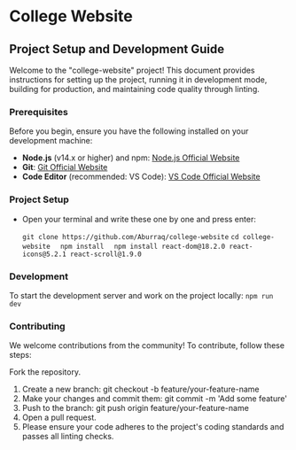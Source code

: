 # College Website

## Project Setup and Development Guide

Welcome to the "college-website" project! This document provides instructions for setting up the project, running it in development mode, building for production, and maintaining code quality through linting.

### Prerequisites

Before you begin, ensure you have the following installed on your development machine:

- **Node.js** (v14.x or higher) and npm: [Node.js Official Website](https://nodejs.org/)
- **Git**: [Git Official Website](https://git-scm.com/)
- **Code Editor** (recommended: VS Code): [VS Code Official Website](https://code.visualstudio.com/)

### Project Setup

- Open your terminal and write these one by one and press enter:

   ``
   git clone https://github.com/Aburraq/college-website
  ``
  ``
   cd college-website  
``
``
   npm install  
``
``
   npm install react-dom@18.2.0 react-icons@5.2.1 react-scroll@1.9.0  
  ``
### Development
To start the development server and work on the project locally:
``
npm run dev
``

### Contributing
We welcome contributions from the community! To contribute, follow these steps:

Fork the repository.
1) Create a new branch: git checkout -b feature/your-feature-name
2) Make your changes and commit them: git commit -m 'Add some feature'
3) Push to the branch: git push origin feature/your-feature-name
4) Open a pull request.
5) Please ensure your code adheres to the project's coding standards and passes all linting checks.
